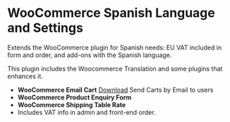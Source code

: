 # WooCommerce Spanish Language and Settings
Extends the WooCommerce plugin for Spanish needs: EU VAT included in form and order, and add-ons with the Spanish language.

This plugin includes the Woocommerce Translation and some plugins that enhances it.

*	<strong>WooCommerce Email Cart</strong> [Download](http://codecanyon.net/item/email-cart-for-woocommerce/5568059?ref=closemarketing) Send Carts by Email to users
*	<strong>WooCommerce Product Enquiry Form</strong>
*	<strong>WooCommerce Shipping Table Rate</strong>
*   Includes VAT info in admin and front-end order.
